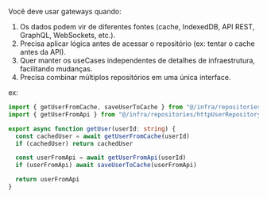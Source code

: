 Você deve usar gateways quando:

1.	Os dados podem vir de diferentes fontes (cache, IndexedDB, API REST, GraphQL, WebSockets, etc.).
2.	Precisa aplicar lógica antes de acessar o repositório (ex: tentar o cache antes da API).
3.	Quer manter os useCases independentes de detalhes de infraestrutura, facilitando mudanças.
4.	Precisa combinar múltiplos repositórios em uma única interface.


ex:

```typescript
import { getUserFromCache, saveUserToCache } from "@/infra/repositories/cacheUserRepository"
import { getUserFromApi } from "@/infra/repositories/httpUserRepository"

export async function getUser(userId: string) {
  const cachedUser = await getUserFromCache(userId)
  if (cachedUser) return cachedUser

  const userFromApi = await getUserFromApi(userId)
  if (userFromApi) await saveUserToCache(userFromApi)

  return userFromApi
}
```
